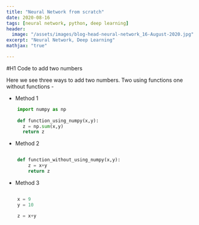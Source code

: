 ```yaml
---
title: "Neural Network from scratch"
date: 2020-08-16
tags: [neural network, python, deep learning]
header:
  image: "/assets/images/blog-head-neural-network_16-August-2020.jpg"
excerpt: "Neural Network, Deep Learning"
mathjax: "true"

---
```


#H1 Code to add two numbers

Here we see three ways to add two numbers. Two using functions one without functions -  

- Method 1
```python
    import numpy as np
    
    def function_using_numpy(x,y):
      z = np.sum(x,y)
      return z
```
- Method 2
```python

	def function_without_using_numpy(x,y):
		z = x+y
		return z
```

- Method 3
```python

	x = 9
	y = 10

	z = x+y
```
